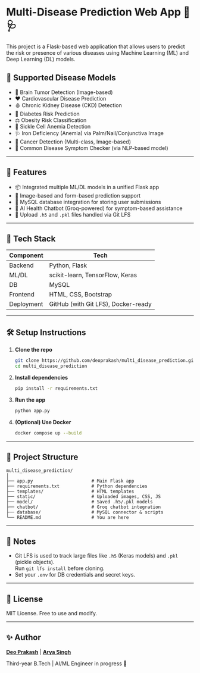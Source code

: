 
# Multi-Disease Prediction Web App 🧠🩺

This project is a Flask-based web application that allows users to predict the risk or presence of various diseases using Machine Learning (ML) and Deep Learning (DL) models.

## 🔬 Supported Disease Models

- 🧠 Brain Tumor Detection (Image-based)
- ❤️ Cardiovascular Disease Prediction
- 🩸 Chronic Kidney Disease (CKD) Detection
- 💉 Diabetes Risk Prediction
- ⚖️ Obesity Risk Classification
- 🧬 Sickle Cell Anemia Detection
- 🩺 Iron Deficiency (Anemia) via Palm/Nail/Conjunctiva Image
- 🧪 Cancer Detection (Multi-class, Image-based)
- 🤒 Common Disease Symptom Checker (via NLP-based model)

---

## 🚀 Features

- 📦 Integrated multiple ML/DL models in a unified Flask app
- 📸 Image-based and form-based prediction support
- 💾 MySQL database integration for storing user submissions
- 🤖 AI Health Chatbot (Groq-powered) for symptom-based assistance
- 📁 Upload `.h5` and `.pkl` files handled via Git LFS

---

## 🧰 Tech Stack

| Component | Tech |
|----------|------|
| Backend  | Python, Flask |
| ML/DL    | scikit-learn, TensorFlow, Keras |
| DB       | MySQL |
| Frontend | HTML, CSS, Bootstrap |
| Deployment | GitHub (with Git LFS), Docker-ready |

---

## 🛠️ Setup Instructions

1. **Clone the repo**

   ```bash
   git clone https://github.com/deoprakash/multi_disease_prediction.git
   cd multi_disease_prediction
   ```

2. **Install dependencies**

   ```bash
   pip install -r requirements.txt
   ```

3. **Run the app**

   ```bash
   python app.py
   ```

4. **(Optional) Use Docker**

   ```bash
   docker compose up --build
   ```

---

## 📂 Project Structure

```
multi_disease_prediction/
│
├── app.py                      # Main Flask app
├── requirements.txt            # Python dependencies
├── templates/                  # HTML templates
├── static/                     # Uploaded images, CSS, JS
├── model/                      # Saved .h5/.pkl models
├── chatbot/                    # Groq chatbot integration
├── database/                   # MySQL connector & scripts
└── README.md                   # You are here
```

---

## 📌 Notes

- Git LFS is used to track large files like `.h5` (Keras models) and `.pkl` (pickle objects).  
  Run `git lfs install` before cloning.
- Set your `.env` for DB credentials and secret keys.

---

## 📄 License

MIT License. Free to use and modify.

---

## ✨ Author

**[Deo Prakash](https://www.linkedin.com/in/deo-prakash-152265225/)**  |  **[Arya Singh](https://www.linkedin.com/in/arya-singh-3558a5256/)**

Third-year B.Tech | AI/ML Engineer in progress 🚀
